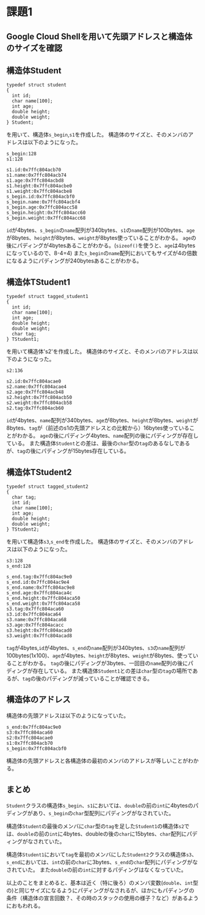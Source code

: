 # 課題1
## Google Cloud Shellを用いて先頭アドレスと構造体のサイズを確認
## 構造体Student
```
typedef struct student
{
  int id;
  char name[100];
  int age;
  double height;
  double weight;
} Student;
```
を用いて、構造体`s_begin`,`s1`を作成した。
構造体のサイズと、そのメンバのアドレスは以下のようになった。
```
s_begin:128
s1:128
```
```
s1.id:0x7ffc804acb70
s1.name:0x7ffc804acb74
s1.age:0x7ffc804acbd8
s1.height:0x7ffc804acbe0
s1.weight:0x7ffc804acbe8
s_begin.id:0x7ffc804acbf0
s_begin.name:0x7ffc804acbf4
s_begin.age:0x7ffc804acc58
s_begin.height:0x7ffc804acc60
s_begin.weight:0x7ffc804acc68
```
`id`が4bytes、`s_begin`の`name`配列が340bytes、`s1`の`name`配列が100bytes、`age`が8bytes、`height`が8bytes、`weight`が8bytes使っていることがわかる。
`age`の後にパディングが4bytesあることがわかる。(`sizeof()`を使うと、`age`は4bytesになっているので、8-4=4)
また`s_begin`の`name`配列においてもサイズが4の倍数になるようにパディングが240bytesあることがわかる。
## 構造体TStudent1
```
typedef struct tagged_student1
{
  int id;
  char name[100];
  int age;
  double height;
  double weight;
  char tag;
} TStudent1;
```
を用いて構造体's2'を作成した。
構造体のサイズと、そのメンバのアドレスは以下のようになった。
```
s2:136
```
```
s2.id:0x7ffc804acae0
s2.name:0x7ffc804acae4
s2.age:0x7ffc804acb48
s2.height:0x7ffc804acb50
s2.weight:0x7ffc804acb58
s2.tag:0x7ffc804acb60
````
`id`が4bytes、`name`配列が340bytes、`age`が8bytes、`height`が8bytes、`weight`が8bytes、`tag`が（前述のs1の先頭アドレスとの比較から）16bytes使っていることがわかる。
`age`の後にパディング4bytes、`name`配列の後にパディングが存在している。
また構造体`Student`との差は、最後の`char`型の`tag`のあるなしであるが、`tag`の後にパディングが15bytes存在している。
## 構造体TStudent2
```
typedef struct tagged_student2
{
  char tag;
  int id;
  char name[100];
  int age;
  double height;
  double weight;
} TStudent2;
```
を用いて構造体`s3`,`s_end`を作成した。
構造体のサイズと、そのメンバのアドレスは以下のようになった。
```
s3:128
s_end:128
```
```
s_end.tag:0x7ffc804ac9e0
s_end.id:0x7ffc804ac9e4
s_end.name:0x7ffc804ac9e8
s_end.age:0x7ffc804aca4c
s_end.height:0x7ffc804aca50
s_end.weight:0x7ffc804aca58
s3.tag:0x7ffc804aca60
s3.id:0x7ffc804aca64
s3.name:0x7ffc804aca68
s3.age:0x7ffc804acacc
s3.height:0x7ffc804acad0
s3.weight:0x7ffc804acad8
```
`tag`が4bytes,`id`が4bytes、`s_end`の`name`配列が340bytes、`s3`の`name`配列が100bytes(1x100)、`age`が4bytes、`height`が8bytes、`weight`が8bytes、使っていることがわかる。
`tag`の後にパディングが3bytes、一回目の`name`配列の後にパディングが存在している。
また構造体`Student1`との差は`char`型の`tag`の場所であるが、`tag`の後のパディングが減っていることが確認できる。

## 構造体のアドレス
構造体の先頭アドレスは以下のようになっていた。
```
s_end:0x7ffc804ac9e0
s3:0x7ffc804aca60
s2:0x7ffc804acae0
s1:0x7ffc804acb70
s_begin:0x7ffc804acbf0
```
構造体の先頭アドレスと各構造体の最初のメンバのアドレスが等しいことがわかる。

## まとめ
`Student`クラスの構造体`s_begin`、`s1`においては、`double`の前の`int`に4bytesのパディングがあり、`s_begin`の`char`型配列にパディングがなされていた。

構造体`Student`の最後のメンバに`char`型の`tag`を足した`Student1`の構造体`s2`では、`double`の前の`int`に4bytes、doubleの後の`char`に15bytes、`char`配列にパディングがなされていた。

構造体`Student1`において`tag`を最初のメンバにした`Student2`クラスの構造体`s3`、`s_end`においては、`int`の前の`char`に3bytes、`s_end`の`char`配列にパディングがなされていた。
また`double`の前の`int`に対するパディングはなくなっていた。

以上のことをまとめると、基本は近く（特に後ろ）のメンバ変数(`double`、`int`型の)と同じサイズになるようにパディングがなされるが、ほかにもパディングの条件（構造体の宣言回数？、その時のスタックの使用の様子？など）があるようにおもわれる。
